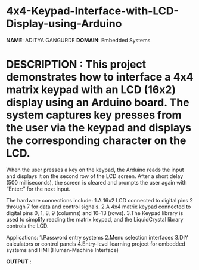 # 4x4-Keypad-Interface-with-LCD-Display-using-Arduino

**NAME**: ADITYA GANGURDE
**DOMAIN**: Embedded Systems
# DESCRIPTION : This project demonstrates how to interface a 4x4 matrix keypad with an LCD (16x2) display using an Arduino board. The system captures key presses from the user via the keypad and displays the corresponding character on the LCD.

When the user presses a key on the keypad, the Arduino reads the input and displays it on the second row of the LCD screen. After a short delay (500 milliseconds), the screen is cleared and prompts the user again with “Enter:” for the next input.

The hardware connections include:
1.A 16x2 LCD connected to digital pins 2 through 7 for data and control signals.
2.A 4x4 matrix keypad connected to digital pins 0, 1, 8, 9 (columns) and 10–13 (rows).
3.The Keypad library is used to simplify reading the matrix keypad, and the LiquidCrystal library controls the LCD.

Applications:
1.Password entry systems
2.Menu selection interfaces
3.DIY calculators or control panels
4.Entry-level learning project for embedded systems and HMI (Human-Machine Interface)

**OUTPUT** : 
